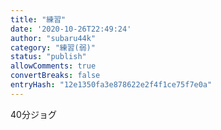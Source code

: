 ```yaml
---
title: "練習"
date: '2020-10-26T22:49:24'
author: "subaru44k"
category: "練習(弱)"
status: "publish"
allowComments: true
convertBreaks: false
entryHash: "12e1350fa3e878622e2f4f1ce75f7e0a"
---
```

40分ジョグ
